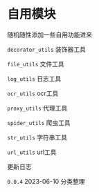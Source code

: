 # 自用模块

随机随性添加一些自用功能进来

`decorator_utils` 装饰器工具

`file_utils` 文件工具

`log_utils` 日志工具

`ocr_utils` ocr工具

`proxy_utils` 代理工具

`spider_utils` 爬虫工具

`str_utils` 字符串工具

`url_utils` url工具



更新日志

`0.0.4` 2023-06-10 分类整理



